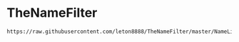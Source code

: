 # TheNameFilter
```
https://raw.githubusercontent.com/leton8888/TheNameFilter/master/NameList.list
```
